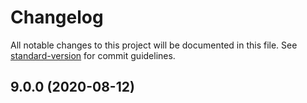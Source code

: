 # Changelog

All notable changes to this project will be documented in this file. See [standard-version](https://github.com/conventional-changelog/standard-version) for commit guidelines.

## 9.0.0 (2020-08-12)
